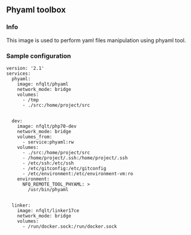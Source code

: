 ## Phyaml toolbox

### Info
This image is used to perform yaml files manipulation using phyaml tool.


### Sample configuration
```
version: '2.1'
services:
  phyaml:
    image: nfqlt/phyaml
    network_mode: bridge
    volumes:
      - /tmp
      - ./src:/home/project/src


  dev:
    image: nfqlt/php70-dev
    network_mode: bridge
    volumes_from:
      - service:phyaml:rw
    volumes:
      - ./src:/home/project/src
      - /home/project/.ssh:/home/project/.ssh
      - /etc/ssh:/etc/ssh
      - /etc/gitconfig:/etc/gitconfig
      - /etc/environment:/etc/environment-vm:ro
    environment:
      NFQ_REMOTE_TOOL_PHYAML: >
        /usr/bin/phyaml


  linker:
    image: nfqlt/linker17ce
    network_mode: bridge
    volumes:
      - /run/docker.sock:/run/docker.sock
```

